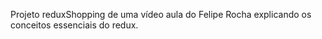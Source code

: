 Projeto reduxShopping de uma vídeo aula do Felipe Rocha explicando os conceitos essenciais do redux.
